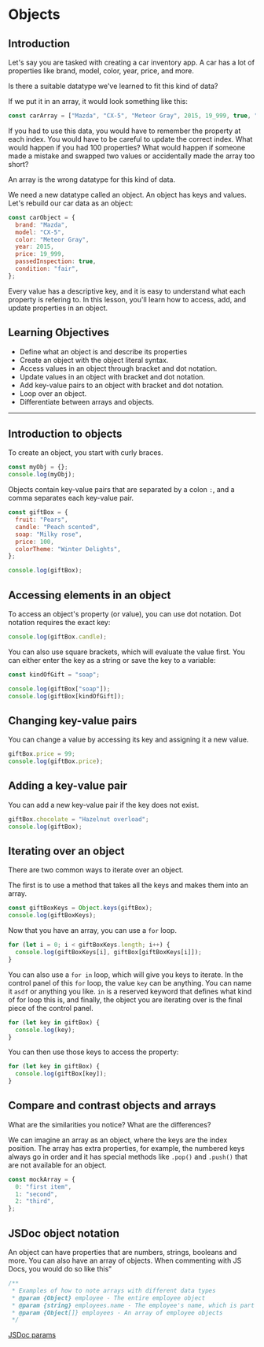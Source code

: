 # Objects

## Introduction

Let's say you are tasked with creating a car inventory app. A car has a lot of properties like brand, model, color, year, price, and more.

Is there a suitable datatype we've learned to fit this kind of data?

If we put it in an array, it would look something like this:

```js
const carArray = ["Mazda", "CX-5", "Meteor Gray", 2015, 19_999, true, "fair"];
```

If you had to use this data, you would have to remember the property at each index. You would have to be careful to update the correct index. What would happen if you had 100 properties? What would happen if someone made a mistake and swapped two values or accidentally made the array too short?

An array is the wrong datatype for this kind of data.

We need a new datatype called an object. An object has keys and values. Let's rebuild our car data as an object:

```js
const carObject = {
  brand: "Mazda",
  model: "CX-5",
  color: "Meteor Gray",
  year: 2015,
  price: 19_999,
  passedInspection: true,
  condition: "fair",
};
```

Every value has a descriptive key, and it is easy to understand what each property is refering to. In this lesson, you'll learn how to access, add, and update properties in an object.

## Learning Objectives

- Define what an object is and describe its properties
- Create an object with the object literal syntax.
- Access values in an object through bracket and dot notation.
- Update values in an object with bracket and dot notation.
- Add key-value pairs to an object with bracket and dot notation.
- Loop over an object.
- Differentiate between arrays and objects.

<hr>

## Introduction to objects

To create an object, you start with curly braces.

```js
const myObj = {};
console.log(myObj);
```

Objects contain key-value pairs that are separated by a colon `:`, and a comma separates each key-value pair.

```js
const giftBox = {
  fruit: "Pears",
  candle: "Peach scented",
  soap: "Milky rose",
  price: 100,
  colorTheme: "Winter Delights",
};

console.log(giftBox);
```

## Accessing elements in an object

To access an object's property (or value), you can use dot notation. Dot notation requires the exact key:

```js
console.log(giftBox.candle);
```

You can also use square brackets, which will evaluate the value first. You can either enter the key as a string or save the key to a variable:

```js
const kindOfGift = "soap";

console.log(giftBox["soap"]);
console.log(giftBox[kindOfGift]);
```

## Changing key-value pairs

You can change a value by accessing its key and assigning it a new value.

```js
giftBox.price = 99;
console.log(giftBox.price);
```

## Adding a key-value pair

You can add a new key-value pair if the key does not exist.

```js
giftBox.chocolate = "Hazelnut overload";
console.log(giftBox);
```

## Iterating over an object

There are two common ways to iterate over an object.

The first is to use a method that takes all the keys and makes them into an array.

```js
const giftBoxKeys = Object.keys(giftBox);
console.log(giftBoxKeys);
```

Now that you have an array, you can use a `for` loop.

```js
for (let i = 0; i < giftBoxKeys.length; i++) {
  console.log(giftBoxKeys[i], giftBox[giftBoxKeys[i]]);
}
```

You can also use a `for in` loop, which will give you keys to iterate. In the control panel of this `for` loop, the value `key` can be anything. You can name it `asdf` or anything you like. `in` is a reserved keyword that defines what kind of for loop this is, and finally, the object you are iterating over is the final piece of the control panel.

```js
for (let key in giftBox) {
  console.log(key);
}
```

You can then use those keys to access the property:

```js
for (let key in giftBox) {
  console.log(giftBox[key]);
}
```

## Compare and contrast objects and arrays

What are the similarities you notice? What are the differences?

We can imagine an array as an object, where the keys are the index position. The array has extra properties, for example, the numbered keys always go in order and it has special methods like `.pop()` and `.push()` that are not available for an object.

```js
const mockArray = {
  0: "first item",
  1: "second",
  2: "third",
};
```

## JSDoc object notation

An object can have properties that are numbers, strings, booleans and more. You can also have an array of objects. When commenting with JS Docs, you would do so like this"

```js
/**
 * Examples of how to note arrays with different data types
 * @param {Object} employee - The entire employee object
 * @param {string} employees.name - The employee's name, which is part of an object, which is a string
 * @param {Object[]} employees - An array of employee objects
 */
```

[JSDoc params](https://jsdoc.app/tags-param.html)
